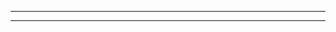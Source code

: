 <!-- Ne pas oublier le "front-matter" défini par les tirets ci-dessous, cela permet à Jekyll de définir des variables prédéfinies ou même de créer les siennes -->
---

---

